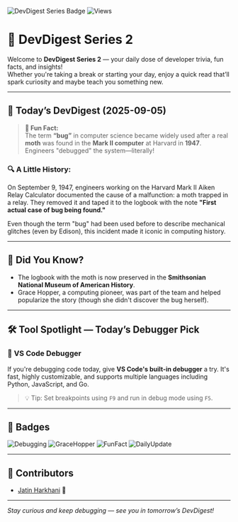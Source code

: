 ![DevDigest Series Badge](https://img.shields.io/badge/DevDigest-Series%202-blueviolet)
![Views](https://visitor-badge.laobi.icu/badge?page_id=jatinharkhani.devdigest-series-2)

# 🚀 DevDigest Series 2

Welcome to **DevDigest Series 2** — your daily dose of developer trivia, fun facts, and insights!  
Whether you're taking a break or starting your day, enjoy a quick read that’ll spark curiosity and maybe teach you something new.

---

## 🎉 Today’s DevDigest (2025-09-05)

> **🧠 Fun Fact:**  
> The term **“bug”** in computer science became widely used after a real **moth** was found in the **Mark II computer** at Harvard in **1947**. Engineers "debugged" the system—literally!

### 🔍 A Little History:

On September 9, 1947, engineers working on the Harvard Mark II Aiken Relay Calculator documented the cause of a malfunction: a moth trapped in a relay. They removed it and taped it to the logbook with the note **"First actual case of bug being found."**

Even though the term "bug" had been used before to describe mechanical glitches (even by Edison), this incident made it iconic in computing history.

---

## 🤔 Did You Know?

- The logbook with the moth is now preserved in the **Smithsonian National Museum of American History**.
- Grace Hopper, a computing pioneer, was part of the team and helped popularize the story (though she didn't discover the bug herself).

---

## 🛠 Tool Spotlight — Today’s Debugger Pick

### 🔧 **VS Code Debugger**  
If you're debugging code today, give **VS Code's built-in debugger** a try. It's fast, highly customizable, and supports multiple languages including Python, JavaScript, and Go.

> 💡 Tip: Set breakpoints using `F9` and run in debug mode using `F5`.

---

## 🏅 Badges

![Debugging](https://img.shields.io/badge/-Debugging-red)
![GraceHopper](https://img.shields.io/badge/-Grace%20Hopper-9cf)
![FunFact](https://img.shields.io/badge/-Fun%20Fact-orange)
![DailyUpdate](https://img.shields.io/badge/-Daily%20Update-success)

---

## 🙌 Contributors

- [Jatin Harkhani](https://github.com/jatinharkhani) 🚀

---

_Stay curious and keep debugging — see you in tomorrow’s DevDigest!_
